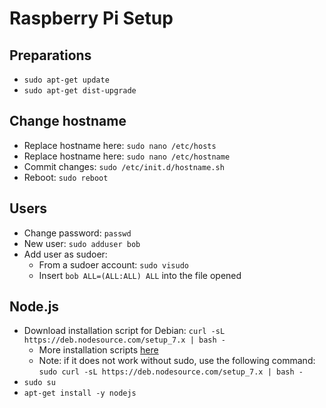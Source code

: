 # Raspberry Pi Setup

## Preparations

*   `sudo apt-get update`
*   `sudo apt-get dist-upgrade`

## Change hostname

*   Replace hostname here: `sudo nano /etc/hosts`
*   Replace hostname here: `sudo nano /etc/hostname`
*   Commit changes: `sudo /etc/init.d/hostname.sh`
*   Reboot: `sudo reboot`

## Users

*   Change password: `passwd`
*   New user: `sudo adduser bob`
*   Add user as sudoer:
    *   From a sudoer account: `sudo visudo`
    *   Insert `bob ALL=(ALL:ALL) ALL` into the file opened

## Node.js

*   Download installation script for Debian: `curl -sL https://deb.nodesource.com/setup_7.x | bash -`
    *   More installation scripts [here](https://github.com/nodesource/distributions)
    *   Note: if it does not work without sudo, use the following command: `sudo curl -sL https://deb.nodesource.com/setup_7.x | bash -`
*   `sudo su`
*   `apt-get install -y nodejs`
